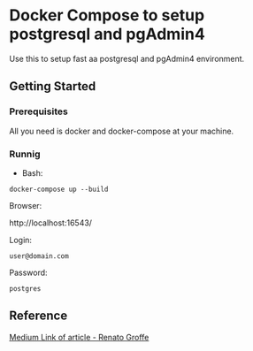 # Docker Compose to setup postgresql and pgAdmin4

Use this to setup fast aa postgresql and pgAdmin4 environment.

## Getting Started

### Prerequisites

All you need is docker and docker-compose at your machine.

### Runnig

- Bash:

```docker-compose up --build```

Browser:

http://localhost:16543/

Login:

```user@domain.com```

Password:

```postgres```


## Reference

[Medium Link of article - Renato Groffe](https://medium.com/@renato.groffe/postgresql-pgadmin-4-docker-compose-montando-rapidamente-um-ambiente-para-uso-55a2ab230b89)